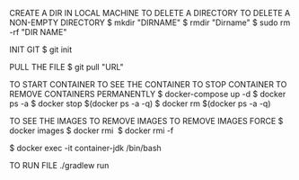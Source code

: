 CREATE A DIR IN LOCAL MACHINE      TO DELETE A DIRECTORY          TO DELETE A NON-EMPTY DIRECTORY
   $   mkdir "DIRNAME"                $ rmdir "Dirname"                $ sudo rm -rf "DIR NAME"

INIT GIT 
$ git init

PULL THE FILE
$ git pull "URL"

TO START CONTAINER         TO SEE THE CONTAINER          TO STOP CONTAINER                      TO REMOVE CONTAINERS PERMANENTLY
$ docker-compose up -d       $ docker ps -a           $ docker stop $(docker ps -a -q)            $ docker rm $(docker ps -a -q)

TO SEE THE IMAGES           TO REMOVE IMAGES                 TO REMOVE IMAGES FORCE
$ docker images            $ docker rmi <image id>         $ docker rmi -f <image id>

$ docker exec -it container-jdk /bin/bash

TO RUN FILE
./gradlew run


